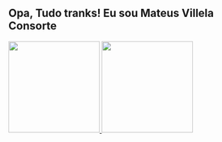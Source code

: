 ## Opa, Tudo tranks! Eu sou Mateus Villela Consorte

<div>
  <a href="https://github.com/MVConsorte">
  <img height="180em" src="https://github-readme-stats.vercel.app/api/top-langs/?username=MVConsorte&layout=compact&langs_count=7&theme=dracula"/>
  <img height="180em" src="https://github-readme-stats.vercel.app/api?username=MVConsorte&show_icons=true&theme=dracula&include_all_commits=truecount_private=true"/>
</div>
